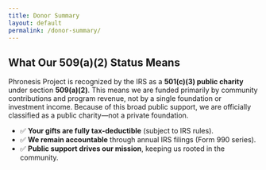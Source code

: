 ```yaml
---
title: Donor Summary
layout: default
permalink: /donor-summary/
---
```


## What Our 509(a)(2) Status Means

Phronesis Project is recognized by the IRS as a **501(c)(3) public charity** under section **509(a)(2)**. This means we are funded primarily by community contributions and program revenue, not by a single foundation or investment income. Because of this broad public support, we are officially classified as a public charity—not a private foundation.

- ✅ **Your gifts are fully tax-deductible** (subject to IRS rules).
- ✅ **We remain accountable** through annual IRS filings (Form 990 series).
- ✅ **Public support drives our mission**, keeping us rooted in the community.